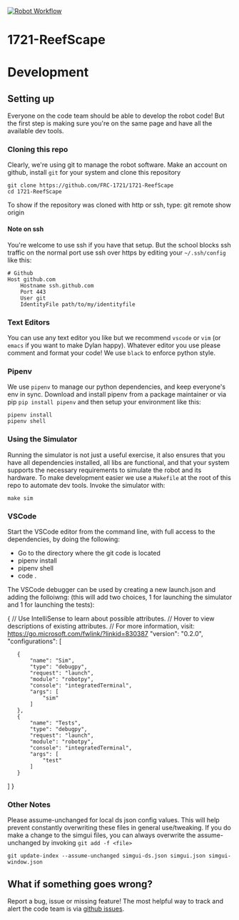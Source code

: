 [![Robot Workflow](https://github.com/FRC-1721/1721-ReefScape/actions/workflows/robot-workflow.yml/badge.svg)](https://github.com/FRC-1721/1721-ReefScape/actions/workflows/robot-workflow.yml)

# 1721-ReefScape

# Development

## Setting up

Everyone on the code team should be able to develop the robot code! But the first step
is making sure you're on the same page and have all the available dev tools.


### Cloning this repo

Clearly, we're using git to manage the robot software. Make an account on github, install `git` for your system and 
clone this repository

```shell
git clone https://github.com/FRC-1721/1721-ReefScape
cd 1721-ReefScape
```

To show if the repository was cloned with http or ssh, type:
git remote show origin

#### Note on ssh

You're welcome to use ssh if you have that setup. But the school blocks ssh traffic on the normal port
use ssh over https by editing your `~/.ssh/config` like this:

```
# Github
Host github.com
    Hostname ssh.github.com
    Port 443
    User git
    IdentityFile path/to/my/identityfile
```


### Text Editors

You can use any text editor you like but we recommend `vscode` or `vim` (or `emacs` if you want to make Dylan happy).
Whatever editor you use please comment and format your code! We use `black` to enforce python style.


### Pipenv

We use `pipenv` to manage our python dependencies, and keep everyone's env in sync. Download and install pipenv from 
a package maintainer or via pip `pip install pipenv` and then setup your environment like this:

```shell
pipenv install
pipenv shell
```


### Using the Simulator

Running the simulator is not just a useful exercise, it also ensures that you have all dependencies installed,
all libs are functional, and that your system supports the necessary requirements to simulate the robot 
and its hardware. To make development easier we use a `Makefile` at the root of this repo to automate 
dev tools. Invoke the simulator with:

```shell
make sim
```

### VSCode
Start the VSCode editor from the command line, with full access to the dependencies, by doing the following:
- Go to the directory where the git code is located
- pipenv install
- pipenv shell
- code .

The VSCode debugger can be used by creating a new launch.json and adding the folloiwng: (this will add two choices, 1 for launching the simulator and 1 for launching the tests):

{
   // Use IntelliSense to learn about possible attributes.
   // Hover to view descriptions of existing attributes.
   // For more information, visit: https://go.microsoft.com/fwlink/?linkid=830387
   "version": "0.2.0",
   "configurations": [


       {
           "name": "Sim",
           "type": "debugpy",
           "request": "launch",
           "module": "robotpy",
           "console": "integratedTerminal",
           "args": [
               "sim"
           ]
       },
       {
           "name": "Tests",
           "type": "debugpy",
           "request": "launch",
           "module": "robotpy",
           "console": "integratedTerminal",
           "args": [
               "test"
           ]
       }       
   ]
}

### Other Notes

Please assume-unchanged for local ds json config values. This will help prevent constantly overwriting 
these files in general use/tweaking. If you do make a change to the simgui files, you can always
overwrite the assume-unchanged by invoking `git add -f <file>`

```shell
git update-index --assume-unchanged simgui-ds.json simgui.json simgui-window.json
```

## What if something goes wrong?

Report a bug, issue or missing feature! The most helpful way to track and alert the code team is via
[github issues](https://github.com/FRC-1721/1721-ReefScape/issues/new).
